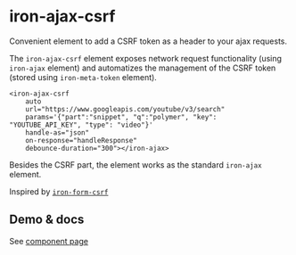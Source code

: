 # iron-ajax-csrf

Convenient element to add a CSRF token as a header to your ajax requests.

The `iron-ajax-csrf` element exposes network request functionality (using `iron-ajax` element)
and automatizes the management of the CSRF token (stored using `iron-meta-token` element).

    <iron-ajax-csrf
        auto
        url="https://www.googleapis.com/youtube/v3/search"
        params='{"part":"snippet", "q":"polymer", "key": "YOUTUBE_API_KEY", "type": "video"}'
        handle-as="json"
        on-response="handleResponse"
        debounce-duration="300"></iron-ajax>
        
Besides the CSRF part, the element works as the standard `iron-ajax` element.

Inspired by [`iron-form-csrf`](https://github.com/Zecat/iron-form-csrf)

## Demo & docs

See [component page](http://lostinbrittany.github.io/iron-ajax-csrf)